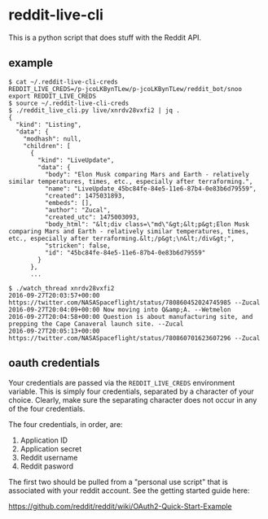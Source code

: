 # reddit-live-cli

This is a python script that does stuff with the Reddit API.

## example

```
$ cat ~/.reddit-live-cli-creds
REDDIT_LIVE_CREDS=/p-jcoLKBynTLew/p-jcoLKBynTLew/reddit_bot/snoo
export REDDIT_LIVE_CREDS
$ source ~/.reddit-live-cli-creds
$ ./reddit_live_cli.py live/xnrdv28vxfi2 | jq .
{
  "kind": "Listing",
  "data": {
    "modhash": null,
    "children": [
      {
        "kind": "LiveUpdate",
        "data": {
          "body": "Elon Musk comparing Mars and Earth - relatively similar temperatures, times, etc., especially after terraforming.",
          "name": "LiveUpdate_45bc84fe-84e5-11e6-87b4-0e83b6d79559",
          "created": 1475031893,
          "embeds": [],
          "author": "Zucal",
          "created_utc": 1475003093,
          "body_html": "&lt;div class=\"md\"&gt;&lt;p&gt;Elon Musk comparing Mars and Earth - relatively similar temperatures, times, etc., especially after terraforming.&lt;/p&gt;\n&lt;/div&gt;",
          "stricken": false,
          "id": "45bc84fe-84e5-11e6-87b4-0e83b6d79559"
        }
      },
      ...

$ ./watch_thread xnrdv28vxfi2
2016-09-27T20:03:57+00:00 https://twitter.com/NASASpaceflight/status/780860452024745985 --Zucal
2016-09-27T20:04:09+00:00 Now moving into Q&amp;A. --Wetmelon
2016-09-27T20:04:58+00:00 Question is about manufacturing site, and prepping the Cape Canaveral launch site. --Zucal
2016-09-27T20:05:13+00:00 https://twitter.com/NASASpaceflight/status/780860701623607296 --Zucal
```

## oauth credentials

Your credentials are passed via the `REDDIT_LIVE_CREDS` environment
variable. This is simply four credentials, separated by a character of
your choice. Clearly, make sure the separating character does not occur
in any of the four credentials.

The four credentials, in order, are:

1. Application ID
2. Application secret
3. Reddit username
4. Reddit pasword

The first two should be pulled from a "personal use script" that is
associated with your reddit account. See the getting started guide here:

https://github.com/reddit/reddit/wiki/OAuth2-Quick-Start-Example

